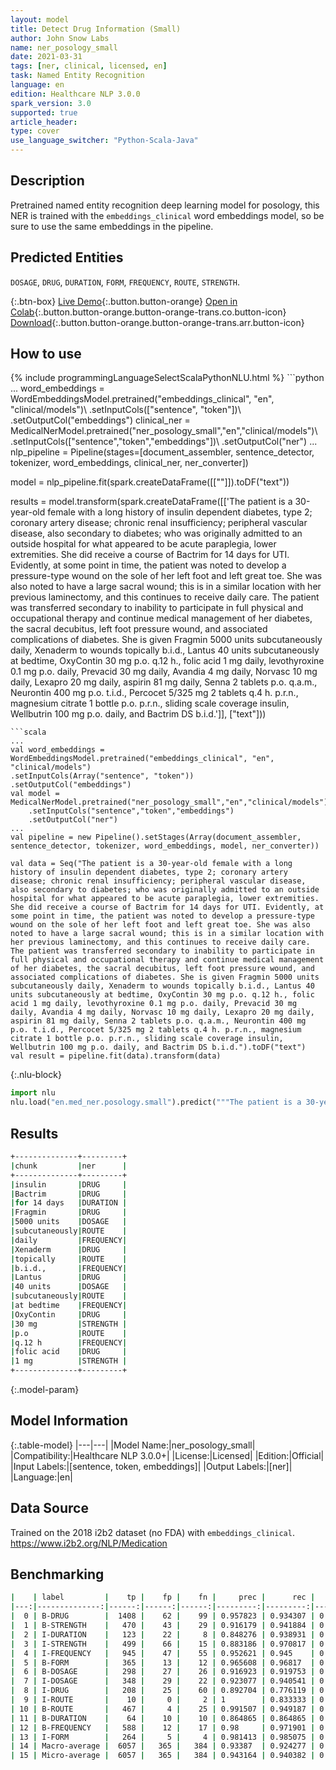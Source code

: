 ```yaml
---
layout: model
title: Detect Drug Information (Small)
author: John Snow Labs
name: ner_posology_small
date: 2021-03-31
tags: [ner, clinical, licensed, en]
task: Named Entity Recognition
language: en
edition: Healthcare NLP 3.0.0
spark_version: 3.0
supported: true
article_header:
type: cover
use_language_switcher: "Python-Scala-Java"
---
```


## Description

Pretrained named entity recognition deep learning model for posology, this NER is trained with the ``embeddings_clinical`` word embeddings model, so be sure to use the same embeddings in the pipeline.

## Predicted Entities

``DOSAGE``, ``DRUG``, ``DURATION``, ``FORM``, ``FREQUENCY``, ``ROUTE``, ``STRENGTH``.

{:.btn-box}
[Live Demo](https://demo.johnsnowlabs.com/healthcare/NER_POSOLOGY/){:.button.button-orange}
[Open in Colab](https://colab.research.google.com/github/JohnSnowLabs/spark-nlp-workshop/blob/master/tutorials/Certification_Trainings/Healthcare/1.Clinical_Named_Entity_Recognition_Model.ipynb){:.button.button-orange.button-orange-trans.co.button-icon}
[Download](https://s3.amazonaws.com/auxdata.johnsnowlabs.com/clinical/models/ner_posology_small_en_3.0.0_3.0_1617208436385.zip){:.button.button-orange.button-orange-trans.arr.button-icon}

## How to use



<div class="tabs-box" markdown="1">
{% include programmingLanguageSelectScalaPythonNLU.html %}
```python
...
word_embeddings = WordEmbeddingsModel.pretrained("embeddings_clinical", "en", "clinical/models")\
.setInputCols(["sentence", "token"])\
.setOutputCol("embeddings")
clinical_ner = MedicalNerModel.pretrained("ner_posology_small","en","clinical/models")\
	.setInputCols(["sentence","token","embeddings"])\
	.setOutputCol("ner")
...
nlp_pipeline = Pipeline(stages=[document_assembler, sentence_detector, tokenizer, word_embeddings, clinical_ner, ner_converter])

model = nlp_pipeline.fit(spark.createDataFrame([[""]]).toDF("text"))

results = model.transform(spark.createDataFrame([['The patient is a 30-year-old female with a long history of insulin dependent diabetes, type 2; coronary artery disease; chronic renal insufficiency; peripheral vascular disease, also secondary to diabetes; who was originally admitted to an outside hospital for what appeared to be acute paraplegia, lower extremities. She did receive a course of Bactrim for 14 days for UTI. Evidently, at some point in time, the patient was noted to develop a pressure-type wound on the sole of her left foot and left great toe. She was also noted to have a large sacral wound; this is in a similar location with her previous laminectomy, and this continues to receive daily care. The patient was transferred secondary to inability to participate in full physical and occupational therapy and continue medical management of her diabetes, the sacral decubitus, left foot pressure wound, and associated complications of diabetes. She is given Fragmin 5000 units subcutaneously daily, Xenaderm to wounds topically b.i.d., Lantus 40 units subcutaneously at bedtime, OxyContin 30 mg p.o. q.12 h., folic acid 1 mg daily, levothyroxine 0.1 mg p.o. daily, Prevacid 30 mg daily, Avandia 4 mg daily, Norvasc 10 mg daily, Lexapro 20 mg daily, aspirin 81 mg daily, Senna 2 tablets p.o. q.a.m., Neurontin 400 mg p.o. t.i.d., Percocet 5/325 mg 2 tablets q.4 h. p.r.n., magnesium citrate 1 bottle p.o. p.r.n., sliding scale coverage insulin, Wellbutrin 100 mg p.o. daily, and Bactrim DS b.i.d.']], ["text"]))
```
```scala
...
val word_embeddings = WordEmbeddingsModel.pretrained("embeddings_clinical", "en", "clinical/models")
.setInputCols(Array("sentence", "token"))
.setOutputCol("embeddings")
val model = MedicalNerModel.pretrained("ner_posology_small","en","clinical/models")
	.setInputCols("sentence","token","embeddings")
	.setOutputCol("ner")
...
val pipeline = new Pipeline().setStages(Array(document_assembler, sentence_detector, tokenizer, word_embeddings, model, ner_converter))

val data = Seq("The patient is a 30-year-old female with a long history of insulin dependent diabetes, type 2; coronary artery disease; chronic renal insufficiency; peripheral vascular disease, also secondary to diabetes; who was originally admitted to an outside hospital for what appeared to be acute paraplegia, lower extremities. She did receive a course of Bactrim for 14 days for UTI. Evidently, at some point in time, the patient was noted to develop a pressure-type wound on the sole of her left foot and left great toe. She was also noted to have a large sacral wound; this is in a similar location with her previous laminectomy, and this continues to receive daily care. The patient was transferred secondary to inability to participate in full physical and occupational therapy and continue medical management of her diabetes, the sacral decubitus, left foot pressure wound, and associated complications of diabetes. She is given Fragmin 5000 units subcutaneously daily, Xenaderm to wounds topically b.i.d., Lantus 40 units subcutaneously at bedtime, OxyContin 30 mg p.o. q.12 h., folic acid 1 mg daily, levothyroxine 0.1 mg p.o. daily, Prevacid 30 mg daily, Avandia 4 mg daily, Norvasc 10 mg daily, Lexapro 20 mg daily, aspirin 81 mg daily, Senna 2 tablets p.o. q.a.m., Neurontin 400 mg p.o. t.i.d., Percocet 5/325 mg 2 tablets q.4 h. p.r.n., magnesium citrate 1 bottle p.o. p.r.n., sliding scale coverage insulin, Wellbutrin 100 mg p.o. daily, and Bactrim DS b.i.d.").toDF("text")
val result = pipeline.fit(data).transform(data)
```


{:.nlu-block}
```python
import nlu
nlu.load("en.med_ner.posology.small").predict("""The patient is a 30-year-old female with a long history of insulin dependent diabetes, type 2; coronary artery disease; chronic renal insufficiency; peripheral vascular disease, also secondary to diabetes; who was originally admitted to an outside hospital for what appeared to be acute paraplegia, lower extremities. She did receive a course of Bactrim for 14 days for UTI. Evidently, at some point in time, the patient was noted to develop a pressure-type wound on the sole of her left foot and left great toe. She was also noted to have a large sacral wound; this is in a similar location with her previous laminectomy, and this continues to receive daily care. The patient was transferred secondary to inability to participate in full physical and occupational therapy and continue medical management of her diabetes, the sacral decubitus, left foot pressure wound, and associated complications of diabetes. She is given Fragmin 5000 units subcutaneously daily, Xenaderm to wounds topically b.i.d., Lantus 40 units subcutaneously at bedtime, OxyContin 30 mg p.o. q.12 h., folic acid 1 mg daily, levothyroxine 0.1 mg p.o. daily, Prevacid 30 mg daily, Avandia 4 mg daily, Norvasc 10 mg daily, Lexapro 20 mg daily, aspirin 81 mg daily, Senna 2 tablets p.o. q.a.m., Neurontin 400 mg p.o. t.i.d., Percocet 5/325 mg 2 tablets q.4 h. p.r.n., magnesium citrate 1 bottle p.o. p.r.n., sliding scale coverage insulin, Wellbutrin 100 mg p.o. daily, and Bactrim DS b.i.d.""")
```

</div>

## Results

```bash
+--------------+---------+
|chunk         |ner      |
+--------------+---------+
|insulin       |DRUG     |
|Bactrim       |DRUG     |
|for 14 days   |DURATION |
|Fragmin       |DRUG     |
|5000 units    |DOSAGE   |
|subcutaneously|ROUTE    |
|daily         |FREQUENCY|
|Xenaderm      |DRUG     |
|topically     |ROUTE    |
|b.i.d.,       |FREQUENCY|
|Lantus        |DRUG     |
|40 units      |DOSAGE   |
|subcutaneously|ROUTE    |
|at bedtime    |FREQUENCY|
|OxyContin     |DRUG     |
|30 mg         |STRENGTH |
|p.o           |ROUTE    |
|q.12 h        |FREQUENCY|
|folic acid    |DRUG     |
|1 mg          |STRENGTH |
+--------------+---------+
```

{:.model-param}
## Model Information

{:.table-model}
|---|---|
|Model Name:|ner_posology_small|
|Compatibility:|Healthcare NLP 3.0.0+|
|License:|Licensed|
|Edition:|Official|
|Input Labels:|[sentence, token, embeddings]|
|Output Labels:|[ner]|
|Language:|en|

## Data Source

Trained on the 2018 i2b2 dataset (no FDA) with ``embeddings_clinical``.
https://www.i2b2.org/NLP/Medication

## Benchmarking

```bash
|    | label         |    tp |    fp |    fn |     prec |      rec |       f1 |
|---:|--------------:|------:|------:|------:|---------:|---------:|---------:|
|  0 | B-DRUG        |  1408 |    62 |    99 | 0.957823 | 0.934307 | 0.945919 |
|  1 | B-STRENGTH    |   470 |    43 |    29 | 0.916179 | 0.941884 | 0.928854 |
|  2 | I-DURATION    |   123 |    22 |     8 | 0.848276 | 0.938931 | 0.891304 |
|  3 | I-STRENGTH    |   499 |    66 |    15 | 0.883186 | 0.970817 | 0.924931 |
|  4 | I-FREQUENCY   |   945 |    47 |    55 | 0.952621 | 0.945    | 0.948795 |
|  5 | B-FORM        |   365 |    13 |    12 | 0.965608 | 0.96817  | 0.966887 |
|  6 | B-DOSAGE      |   298 |    27 |    26 | 0.916923 | 0.919753 | 0.918336 |
|  7 | I-DOSAGE      |   348 |    29 |    22 | 0.923077 | 0.940541 | 0.931727 |
|  8 | I-DRUG        |   208 |    25 |    60 | 0.892704 | 0.776119 | 0.830339 |
|  9 | I-ROUTE       |    10 |     0 |     2 | 1        | 0.833333 | 0.909091 |
| 10 | B-ROUTE       |   467 |     4 |    25 | 0.991507 | 0.949187 | 0.969886 |
| 11 | B-DURATION    |    64 |    10 |    10 | 0.864865 | 0.864865 | 0.864865 |
| 12 | B-FREQUENCY   |   588 |    12 |    17 | 0.98     | 0.971901 | 0.975934 |
| 13 | I-FORM        |   264 |     5 |     4 | 0.981413 | 0.985075 | 0.98324  |
| 14 | Macro-average |  6057 |   365 |   384 | 0.93387  | 0.924277 | 0.929049 |
| 15 | Micro-average |  6057 |   365 |   384 | 0.943164 | 0.940382 | 0.941771 |
```
